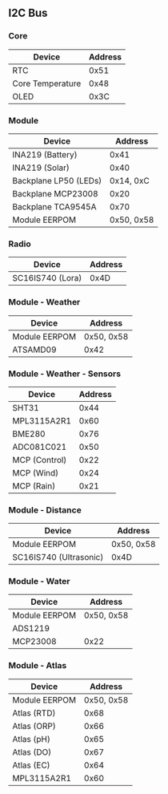 ## I2C Bus

### Core

| Device            | Address     | 
| ----------------- | ----------- | 
| RTC               | 0x51        | 
| Core Temperature  | 0x48        |
| OLED              | 0x3C        |

### Module

| Device                  | Address     | 
| ----------------------- | ----------- | 
| INA219 (Battery)        | 0x41        | 
| INA219 (Solar)          | 0x40        | 
| Backplane LP50 (LEDs)   | 0x14, 0xC   |
| Backplane MCP23008      | 0x20        |
| Backplane TCA9545A      | 0x70        |
| Module EERPOM           | 0x50, 0x58  |

### Radio

| Device                  | Address     | 
| ----------------------- | ----------- | 
| SC16IS740 (Lora)        | 0x4D        | 

### Module - Weather

| Device                  | Address     | 
| ----------------------- | ----------- | 
| Module EERPOM           | 0x50, 0x58  |
| ATSAMD09                | 0x42        |

### Module - Weather - Sensors

| Device                  | Address     | 
| ----------------------- | ----------- | 
| SHT31                   | 0x44        |
| MPL3115A2R1             | 0x60        |
| BME280                  | 0x76        |
| ADC081C021              | 0x50        |
| MCP (Control)           | 0x22        |
| MCP (Wind)              | 0x24        |
| MCP (Rain)              | 0x21        |

### Module - Distance

| Device                  | Address     | 
| ----------------------- | ----------- | 
| Module EERPOM           | 0x50, 0x58  |
| SC16IS740 (Ultrasonic)  | 0x4D        | 

### Module - Water

| Device                  | Address     | 
| ----------------------- | ----------- | 
| Module EERPOM           | 0x50, 0x58  |
| ADS1219                 |             |
| MCP23008                | 0x22        |

### Module - Atlas

| Device                  | Address     | 
| ----------------------- | ----------- | 
| Module EERPOM           | 0x50, 0x58  |
| Atlas (RTD)             | 0x68        |
| Atlas (ORP)             | 0x66        |
| Atlas (pH)              | 0x65        |
| Atlas (DO)              | 0x67        |
| Atlas (EC)              | 0x64        |
| MPL3115A2R1             | 0x60        |
